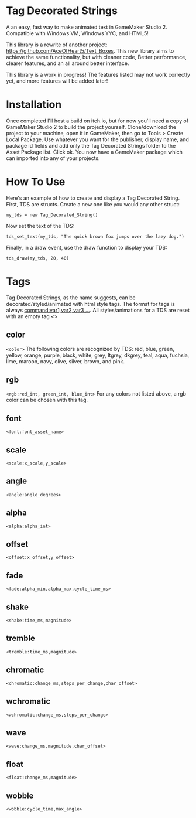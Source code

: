 # Tag Decorated Strings
A an easy, fast way to make animated text in GameMaker Studio 2. Compatible with Windows VM, Windows YYC, and HTML5!

This library is a rewrite of another project: https://github.com/AceOfHeart5/Text_Boxes. This new library aims to achieve the same functionality, but with cleaner code, Better performance, clearer features, and an all around better interface.

This library is a work in progress! The features listed may not work correctly yet, and more features will be added later!

# Installation

Once completed I'll host a build on itch.io, but for now you'll need a copy of GameMaker Studio 2 to build the project yourself. Clone/download the project to your machine, open it in GameMaker, then go to Tools > Create Local Package. Use whatever you want for the publisher, display name, and package id fields and add only the Tag Decorated Strings folder to the Asset Package list. Click ok. You now have a GameMaker package which can imported into any of your projects.

# How To Use

Here's an example of how to create and display a Tag Decorated String. First, TDS are structs. Create a new one like you would any other struct:

`my_tds = new Tag_Decorated_String()`

Now set the text of the TDS:

`tds_set_text(my_tds, "The quick brown fox jumps over the lazy dog.")`

Finally, in a draw event, use the draw function to display your TDS:

`tds_draw(my_tds, 20, 40)`

# Tags

Tag Decorated Strings, as the name suggests, can be decorated/styled/animated with html style tags. The format for tags is always <command:var1,var2,var3,...>. All styles/animations for a TDS are reset with an empty tag <>

## color
`<color>`
The following colors are recognized by TDS: red, blue, green, yellow, orange, purple, black, white, grey, ltgrey, dkgrey, teal, aqua, fuchsia, lime, maroon, navy, olive, silver, brown, and pink.

## rgb
`<rgb:red_int, green_int, blue_int>`
For any colors not listed above, a rgb color can be chosen with this tag.

## font
`<font:font_asset_name>`

## scale
`<scale:x_scale,y_scale>`

## angle
`<angle:angle_degrees>`

## alpha
`<alpha:alpha_int>`

## offset
`<offset:x_offset,y_offset>`

## fade
`<fade:alpha_min,alpha_max,cycle_time_ms>`

## shake
`<shake:time_ms,magnitude>`

## tremble
`<tremble:time_ms,magnitude>`

## chromatic
`<chromatic:change_ms,steps_per_change,char_offset>`

## wchromatic
`<wchromatic:change_ms,steps_per_change>`

## wave
`<wave:change_ms,magnitude,char_offset>`

## float
`<float:change_ms,magnitude>`

## wobble
`<wobble:cycle_time,max_angle>`
